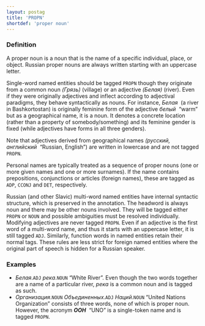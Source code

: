 ```yaml
---
layout: postag
title: 'PROPN'
shortdef: 'proper noun'
---
```


### Definition

A proper noun is a noun that is the name
of a specific individual, place, or object.
Russian proper nouns are always written starting with an uppercase letter.

Single-word named entities should be tagged `PROPN` though they originate
from a common noun _(Грязь)&nbsp;_(village) or an adjective _(Белая)&nbsp;_(river).
Even if they were originally adjectives and inflect according to adjectival
paradigms, they behave syntactically as nouns. For instance, _Белая&nbsp;_
(a river in Bashkortostan) is originally feminine form of the
adjective _белый&nbsp;_ “warm” but as a geographical name, it is a noun.
It denotes a concrete location (rather than a property of somebody/something)
and its feminine gender is fixed (while adjectives have forms in all three
genders).

Note that adjectives derived from geographical names _(русский, английский&nbsp;_ “Russian, English”)
are written in lowercase and are not tagged `PROPN`.

Personal names are typically treated as a sequence of proper nouns
(one or more given names and one or more surnames).
If the name contains prepositions, conjunctions or articles (foreign names), these are tagged as `ADP`, `CCONJ` and `DET`,
respectively.

Russian (and other Slavic) multi-word named entities have internal syntactic
structure, which is preserved in the annotation. The headword is always noun
and there may be other nouns involved. They will be tagged either `PROPN` or
`NOUN` and possible ambiguities must be resolved individually.
Modifying adjectives are never tagged `PROPN`. Even if an adjective is the
first word of a multi-word name, and thus it starts with an uppercase letter,
it is still tagged `ADJ`.
Similarly, function words in named entities retain their normal tags.
These rules are less strict for foreign named entities where the original
part of speech is hidden for a Russian speaker.

### Examples

- _Белая_.`ADJ` _река_.`NOUN` “White River”. Even though the two words
  together are a name of a particular river, _река_ is a common noun and is
  tagged as such.
- _Организация_.`NOUN` _Объединенных_.`ADJ` _Наций_.`NOUN` “United Nations Organization”
  consists of three words, none of which is proper noun. However, the acronym
  _<b>ООН</b>&nbsp;_ “UNO” is a single-token name and is tagged `PROPN`.

<!-- Interlanguage links updated St lis 3 20:58:13 CET 2021 -->
